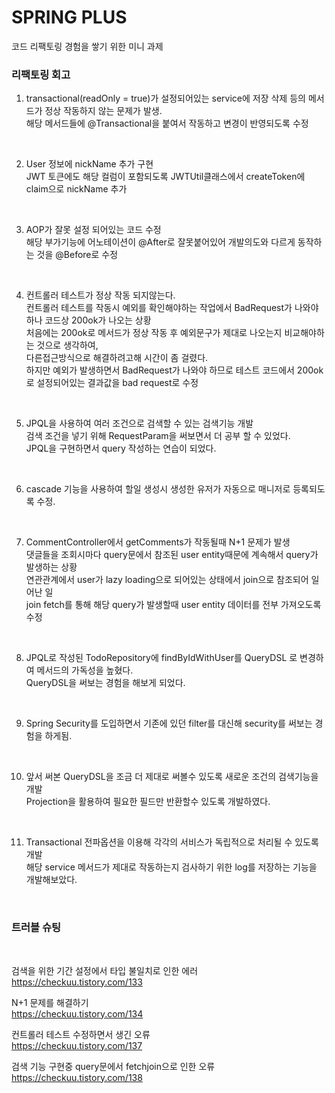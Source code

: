 # SPRING PLUS
코드 리팩토링 경험을 쌓기 위한 미니 과제

<h3>리팩토링 회고 </h3>

1. transactional(readOnly = true)가 설정되어있는 service에 저장 삭제 등의 메서드가 정상 작동하지 않는 문제가 발생.  
해당 메서드들에 @Transactional을 붙여서 작동하고 변경이 반영되도록 수정

<br>

2. User 정보에 nickName 추가 구현  
JWT 토큰에도 해당 컬럼이 포함되도록 JWTUtil클래스에서 createToken에 claim으로 nickName 추가

<br>

3. AOP가 잘못 설정 되어있는 코드 수정  
해당 부가기능에 어노테이션이 @After로 잘못붙어있어 개발의도와 다르게 동작하는 것을 @Before로 수정

<br>

4. 컨트롤러 테스트가 정상 작동 되지않는다.  
컨트롤러 테스트를 작동시 예외를 확인해야하는 작업에서 BadRequest가 나와야하나 코드상 200ok가 나오는 상황  
처음에는 200ok로 메서드가 정상 작동 후 예외문구가 제대로 나오는지 비교해야하는 것으로 생각하여,  
다른접근방식으로 해결하려고해 시간이 좀 걸렸다.  
하지만 예외가 발생하면서 BadRequest가 나와야 하므로 테스트 코드에서 200ok 로 설정되어있는 결과값을 bad request로 수정

<br>

5. JPQL을 사용하여 여러 조건으로 검색할 수 있는 검색기능 개발  
검색 조건을 넣기 위해 RequestParam을 써보면서 더 공부 할 수 있었다.  
JPQL을 구현하면서 query 작성하는 연습이 되었다.

<br>

6. cascade 기능을 사용하여 할일 생성시 생성한 유저가 자동으로 매니저로 등록되도록 수정.

<br>

7. CommentController에서 getComments가 작동될때 N+1 문제가 발생  
댓글들을 조회시마다 query문에서 참조된 user entity때문에 계속해서 query가 발생하는 상황  
연관관계에서 user가 lazy loading으로 되어있는 상태에서 join으로 참조되어 일어난 일  
join fetch를 통해 해당 query가 발생할때 user entity 데이터를 전부 가져오도록 수정

<br>

8. JPQL로 작성된 TodoRepository에 findByIdWithUser를 QueryDSL 로 변경하여 메서드의 가독성을 높혔다.  
QueryDSL을 써보는 경험을 해보게 되었다.

<br>

9. Spring Security를 도입하면서 기존에 있던 filter를 대신해 security를 써보는 경험을 하게됨.  

<br>

10. 앞서 써본 QueryDSL을 조금 더 제대로 써볼수 있도록 새로운 조건의 검색기능을 개발  
Projection을 활용하여 필요한 필드만 반환할수 있도록 개발하였다.

<br>

11. Transactional 전파옵션을 이용해 각각의 서비스가 독립적으로 처리될 수 있도록 개발  
해당 service 메서드가 제대로 작동하는지 검사하기 위한 log를 저장하는 기능을 개발해보았다.

<br>


<h3>트러블 슈팅</h3>

<br>

검색을 위한 기간 설정에서 타입 불일치로 인한 에러  
https://checkuu.tistory.com/133

N+1 문제를 해결하기  
https://checkuu.tistory.com/134

컨트롤러 테스트 수정하면서 생긴 오류  
https://checkuu.tistory.com/137

검색 기능 구현중 query문에서 fetchjoin으로 인한 오류  
https://checkuu.tistory.com/138